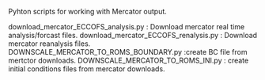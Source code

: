 Pyhton scripts for working with Mercator output. 
 
download_mercator_ECCOFS_analysis.py : Download mercator real time analysis/forcast files. 
download_mercator_ECCOFS_renalysis.py :  Download mercator reanalysis files.
DOWNSCALE_MERCATOR_TO_ROMS_BOUNDARY.py :create BC file from mertctor downloads.
DOWNSCALE_MERCATOR_TO_ROMS_INI.py : create initial conditions files from mercator downloads.
